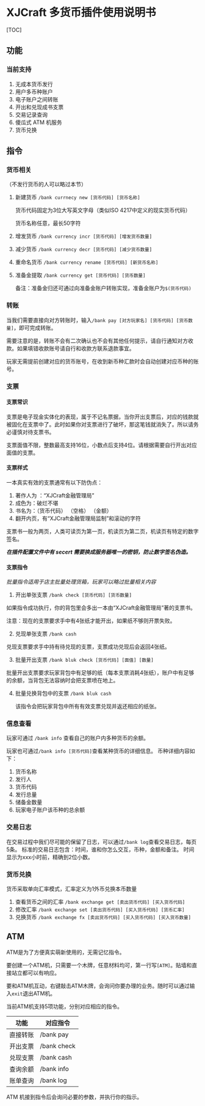 # XJCraft 多货币插件使用说明书

[TOC]

## 功能

### 当前支持

1. 无成本货币发行
2. 用户多币种账户
3. 电子账户之间转账
4. 开出和兑现成书支票
5. 交易记录查询
6. 傻瓜式 ATM 机服务
7. 货币兑换

## 指令

### 货币相关 

（不发行货币的人可以略过本节）

1. 新建货币  `/bank currnecy new [货币代码] [货币名称]`

   货币代码固定为3位大写英文字母（类似ISO 4217中定义的现实货币代码）

   货币名称任意，最长50字符

2. 增发货币 `/bank currency incr [货币代码] [增发货币数量]`

3. 减少货币 `/bank currency decr [货币代码] [减少货币数量]`

4. 重命名货币 `/bank currency rename [货币代码] [新货币名称]`

5. 准备金提取 `/bank currency get [货币代码] [货币数量]`

   备注：准备金归还可通过向准备金账户转账实现，准备金账户为`$(货币代码)`

### 转账

当我们需要直接向对方转账时，输入`/bank pay [对方玩家名] [货币代码] [货币数量]`，即可完成转账。

需要注意的是，转账不会有二次确认也不会有其他任何提示，请自行通知对方收款。如果填错收款账号请自行和收款方联系退款事宜。

玩家无需提前创建对应的货币账号，在收到新币种汇款时会自动创建对应币种的账号。

### 支票

#### 支票常识

支票是电子现金实体化的表现，属于不记名票据，当你开出支票后，对应的钱款就被固化在支票中了。此时如果你对支票进行了破坏，那这笔钱就消失了。所以请务必谨慎对待支票书。

支票面值不限，整数最高支持16位，小数点后支持4位。请根据需要自行开出对应面值的支票。

#### 支票样式

一本真实有效的支票通常有以下防伪点：

1. 著作人为 ：“XJCraft金融管理局”
2. 成色为：破烂不堪
3. 书名为：（货币代码） （空格） （金额）
4. 翻开内页，有“XJCraft金融管理局监制”和滚动的字符

支票书一般为两页，人类可读页为第一页，机读页为第二页，机读页有特定的数字签名。

***在插件配置文件中有 secert 需要换成服务器唯一的密钥，防止数字签名伪造。***

#### 支票指令

*批量指令适用于店主批量处理货箱，玩家可以略过批量相关内容*

1. 开出单张支票 `/bank check [货币代码] [货币数量]`

  如果指令成功执行，你的背包里会多出一本由“XJCraft金融管理局”著的支票书。

  注意：现在的支票要求手中有4张纸才能开出，如果纸不够则开票失败。

2. 兑现单张支票 `/bank cash`

  兑现支票要求手中持有待兑现的支票，支票成功兑现后会返回4张纸。

3. 批量开出支票 `/bank bluk check [货币代码] [面值] [数量]`

 批量开出支票要求玩家背包中有足够的纸（每本支票消耗4张纸），账户中有足够的余额，当背包无法容纳时会把支票喷在地上。

4. 批量兑换背包中的支票 `/bank bluk cash`

    该指令会把玩家背包中所有有效支票兑现并返还相应的纸张。

### 信息查看

玩家可通过 `/bank info` 查看自己的账户内多种货币的余额。

玩家也可通过`/bank info [货币代码]`查看某种货币的详细信息。
币种详细内容如下：
1. 货币名称
2. 发行人
3. 货币代码
4. 发行总量
5. 储备金数量
6. 玩家电子账户该币种的总余额

### 交易日志
在交易过程中我们尽可能的保留了日志，可以通过`/bank log`查看交易日志，每页5条。
标准的交易日志包含：时间，谁和你怎么交互，币种，金额和备注。
时间显示为xxx小时前，精确到2位小数。

### 货币兑换

货币采取单向汇率模式，汇率定义为1外币兑换本币数量

1. 查看货币之间的汇率 `/bank exchange get [卖出货币代码] [买入货币代码]`
2. 修改汇率 `/bank exchange set [卖出货币代码] [买入货币代码] [货币汇率]`
3. 兑换货币 `/bank exchange fx [卖出货币代码] [买入货币代码] [买入货币数量]`

## ATM
ATM是为了方便真实萌新使用的，无需记忆指令。

要创建一个ATM机，只需要一个木牌，任意材料均可，第一行写`[ATM]`。贴墙和直接站立都可以有响应。

要和ATM机互动，右键敲击ATM木牌，会询问你要办理的业务。随时可以通过输入`exit`退出ATM机。

当前ATM机支持5项功能，分别对应相应的指令。

| 功能     | 对应指令    |
| -------- | ----------- |
| 直接转账 | /bank pay   |
| 开出支票 | /bank check |
| 兑现支票 | /bank cash  |
| 查询余额 | /bank info  |
| 账单查询 | /bank log   |

ATM 机接到指令后会询问必要的参数，并执行你的指示。